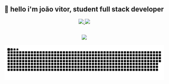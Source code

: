 ## 👋 hello i'm joão vitor, student full stack developer

<div align="center">
  <a href="https://github.com/JohnDiniz">
  <img height="180em" src="https://github-readme-stats-sigma-five.vercel.app/api?username=JohnDiniz&show_icons=true&theme=tokyonight&include_all_commits=true&count_private=true"/>
  <img height="180em" src="https://github-readme-stats-sigma-five.vercel.app/api/top-langs/?username=JohnDiniz&layout=compact&langs_count=7&theme=tokyonight"/>
</div>

<div style="display: inline_block"><br>
<p align="center">
  <a href="https://skillicons.dev">
    <img src="https://skillicons.dev/icons?i=git,html,css,js,typescript,nodejs,postgres,react,golang,linux,neovim,vscode" />
  </a>
</p>
</div>

![Snake animation](https://github.com/JohnDiniz/JohnDiniz/blob/output/github-contribution-grid-snake.svg)
